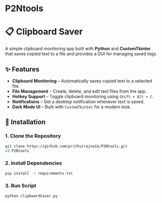 # P2Ntools
# **📋 Clipboard Saver**  

A simple clipboard monitoring app built with **Python** and **CustomTkinter** that saves copied text to a file and provides a GUI for managing saved logs.

## **✨ Features**
- **Clipboard Monitoring** – Automatically saves copied text to a selected file.  
- **File Management** – Create, delete, and edit text files from the app.  
- **Hotkey Support** – Toggle clipboard monitoring using `Shift + Alt + C`.  
- **Notifications** – Get a desktop notification whenever text is saved.  
- **Dark Mode UI** – Built with `CustomTkinter` for a modern look.  

## **🚀 Installation**
### **1. Clone the Repository**
```sh
git clone https://github.com/prithvirajnaik/P2Ntools.git
cd P2Ntools
 ```
### **2. Install Dependencies**
```sh
pip install -r requirements.txt
 ```
### **3. Run Script**
```sh
python clipboardSaver.py
```